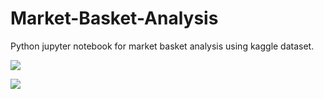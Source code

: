 # Market-Basket-Analysis
Python jupyter notebook for market basket analysis using kaggle dataset.

![](Screenshot(145).png)

![](Screenshot(147).png)
